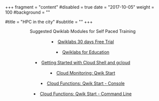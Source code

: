 +++
fragment = "content"
#disabled = true
date = "2017-10-05"
weight = 100
#background = ""

#title = "HPC in the city"
#subtitle = ""
+++
<center>
  Suggested Qwiklab Modules for Self Paced Training
  <br>
  <br>
    <li><a href="https://go.qwiklabs.com/qwiklabs-free">Qwiklabs 30 days Free Trial</a></li>
    <br>
    <li><a href="https://edu.google.com/programs/credits/training/?modal_active=none">Qwiklabs for Education</a></li>
    <br>
    <li><a href="https://www.qwiklabs.com/focuses/563?parent=catalog">Getting Started with Cloud Shell and gcloud</a></li>
    <br>
    <li><a href="https://www.qwiklabs.com/focuses/10599?parent=catalog">Cloud Monitoring: Qwik Start</a></li>
    <br>
    <li><a href="https://www.qwiklabs.com/focuses/1763?parent=catalog">Cloud Functions: Qwik Start - Console</a></li>
    <br>
    <li><a href="https://www.qwiklabs.com/focuses/916?parent=catalog">Cloud Functions: Qwik Start - Command Line</a></li>
</center>